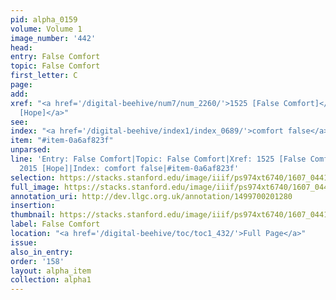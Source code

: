 ```yaml
---
pid: alpha_0159
volume: Volume 1
image_number: '442'
head:
entry: False Comfort
topic: False Comfort
first_letter: C
page:
add:
xref: "<a href='/digital-beehive/num7/num_2260/'>1525 [False Comfort]</a>|<a href='/digital-beehive/num9/num_2949/'>2015
  [Hope]</a>"
see:
index: "<a href='/digital-beehive/index1/index_0689/'>comfort false</a>"
item: "#item-0a6af823f"
unparsed:
line: 'Entry: False Comfort|Topic: False Comfort|Xref: 1525 [False Comfort]|Xref:
  2015 [Hope]|Index: comfort false|#item-0a6af823f'
selection: https://stacks.stanford.edu/image/iiif/ps974xt6740/1607_0441/810,4375,3083,708/full/0/default.jpg
full_image: https://stacks.stanford.edu/image/iiif/ps974xt6740/1607_0441/full/full/0/default.jpg
annotation_uri: http://dev.llgc.org.uk/annotation/1499700201280
insertion:
thumbnail: https://stacks.stanford.edu/image/iiif/ps974xt6740/1607_0441/810,4375,600,180/250,/0/default.jpg
label: False Comfort
location: "<a href='/digital-beehive/toc/toc1_432/'>Full Page</a>"
issue:
also_in_entry:
order: '158'
layout: alpha_item
collection: alpha1
---
```


